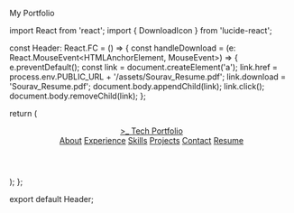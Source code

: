 My Portfolio

import React from 'react';
import { DownloadIcon } from 'lucide-react';

const Header: React.FC = () => {
  const handleDownload = (e: React.MouseEvent<HTMLAnchorElement, MouseEvent>) => {
    e.preventDefault();
    const link = document.createElement('a');
    link.href = process.env.PUBLIC_URL + '/assets/Sourav_Resume.pdf';
    link.download = 'Sourav_Resume.pdf';
    document.body.appendChild(link);
    link.click();
    document.body.removeChild(link);
  };

  return (
    <header className="fixed top-0 left-0 right-0 z-50 bg-gray-900 bg-opacity-95 backdrop-blur-sm shadow-md px-4 lg:px-8 h-20 flex items-center justify-center border-b border-gray-800">
      <div className="container max-w-full flex items-center justify-between">
        <a href="#" className="flex items-center justify-center">
          <span className="text-3xl font-mono">&gt;_</span>
          <span className="sr-only">Tech Portfolio</span>
        </a>
        <nav className="flex items-center gap-6 sm:gap-8">
          <a href="#about" className="text-lg font-medium hover:text-green-400 transition-colors">About</a>
          <a href="#timeline" className="text-lg font-medium hover:text-green-400 transition-colors">Experience</a>
          <a href="#skills" className="text-lg font-medium hover:text-green-400 transition-colors">Skills</a>
          <a href="#projects" className="text-lg font-medium hover:text-green-400 transition-colors">Projects</a>
          <a href="#contact" className="text-lg font-medium hover:text-green-400 transition-colors">Contact</a>
          <a 
            href="#"
            onClick={handleDownload}
            className="flex items-center justify-center px-4 py-2 bg-white text-gray-900 rounded-md text-lg font-medium hover:bg-gray-100 transition-colors"
          >
            <DownloadIcon className="w-6 h-6 mr-2" />
            Resume
          </a>
        </nav>
      </div>
    </header>
  );
};

export default Header;
